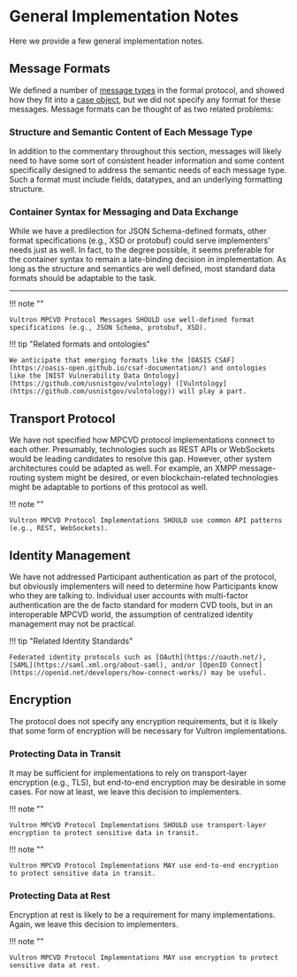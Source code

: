 # General Implementation Notes

Here we provide a few general implementation notes.

## Message Formats

We defined a number of [message types](/reference/formal_protocol/messages/) in the formal protocol, and showed how they
fit into a [case object](/howto/case_object/), but we did not specify any format for these messages.
Message formats can be thought of as two related problems:

### Structure and Semantic Content of Each Message Type

In addition to the commentary throughout this section, messages will likely need to have some sort of consistent header 
information and some content specifically designed to address the semantic needs of each message type.
Such a format must include fields, datatypes, and an underlying formatting structure.

### Container Syntax for Messaging and Data Exchange

While we have a predilection for JSON Schema-defined formats, other format specifications (e.g., XSD or protobuf) could 
serve implementers' needs just as well.
In fact, to the degree possible, it seems preferable for the container syntax to remain a late-binding decision in implementation.
As long as the structure and semantics are well defined, most standard data formats should be adaptable to the task.

<!-- hr to force spacing -->
----

!!! note ""  

    Vultron MPCVD Protocol Messages SHOULD use well-defined format specifications (e.g., JSON Schema, protobuf, XSD).

!!! tip "Related formats and ontologies"

    We anticipate that emerging formats like the [OASIS CSAF](https://oasis-open.github.io/csaf-documentation/) and ontologies
    like the [NIST Vulnerability Data Ontology](https://github.com/usnistgov/vulntology) ([Vulntology](https://github.com/usnistgov/vulntology)) will play a part.


## Transport Protocol

We have not specified how MPCVD protocol implementations connect to each other.
Presumably, technologies such as REST APIs or WebSockets would be leading candidates to resolve this gap.
However, other system architectures could be adapted as well.
For example, an XMPP message-routing system might be desired, or even blockchain-related technologies might be adaptable
to portions of this protocol as well.

!!! note ""
    
    Vultron MPCVD Protocol Implementations SHOULD use common API patterns (e.g., REST, WebSockets).


## Identity Management

We have not addressed Participant authentication as part of the protocol, but obviously implementers will need to 
determine how Participants know who they are talking to.
Individual user accounts with multi-factor authentication are the de facto standard for modern CVD tools, but in
an interoperable MPCVD world, the assumption of centralized identity management may not be practical.

!!! tip "Related Identity Standards"

    Federated identity protocols such as [OAuth](https://oauth.net/), [SAML](https://saml.xml.org/about-saml), and/or [OpenID Connect](https://openid.net/developers/how-connect-works/) may be useful.

## Encryption

The protocol does not specify any encryption requirements, but it is likely that some form of encryption will be
necessary for Vultron implementations.

### Protecting Data in Transit

It may be sufficient for implementations to rely on transport-layer encryption (e.g., TLS), but end-to-end encryption
may be desirable in some cases. 
For now at least, we leave this decision to implementers.

!!! note ""

    Vultron MPCVD Protocol Implementations SHOULD use transport-layer encryption to protect sensitive data in transit.

!!! note ""

    Vultron MPCVD Protocol Implementations MAY use end-to-end encryption to protect sensitive data in transit.

### Protecting Data at Rest

Encryption at rest is likely to be a requirement for many implementations.
Again, we leave this decision to implementers.

!!! note ""

    Vultron MPCVD Protocol Implementations MAY use encryption to protect sensitive data at rest.
